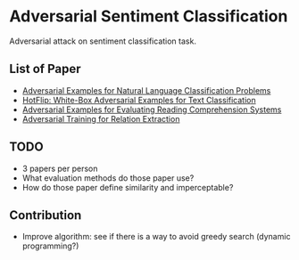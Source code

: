# Adversarial Sentiment Classification

Adversarial attack on sentiment classification task.

## List of Paper
- [Adversarial Examples for Natural Language Classification Problems](https://openreview.net/forum?id=r1QZ3zbAZ)
- [HotFlip: White-Box Adversarial Examples for Text Classification](http://aclweb.org/anthology/P18-2006)
- [Adversarial Examples for Evaluating Reading Comprehension Systems](https://www.aclweb.org/anthology/D17-1215)
- [Adversarial Training for Relation Extraction](https://people.eecs.berkeley.edu/~russell/papers/emnlp17-relation.pdf)

## TODO
- 3 papers per person
- What evaluation methods do those paper use?
- How do those paper define similarity and imperceptable?

## Contribution
- Improve algorithm: see if there is a way to avoid greedy search (dynamic programming?)
